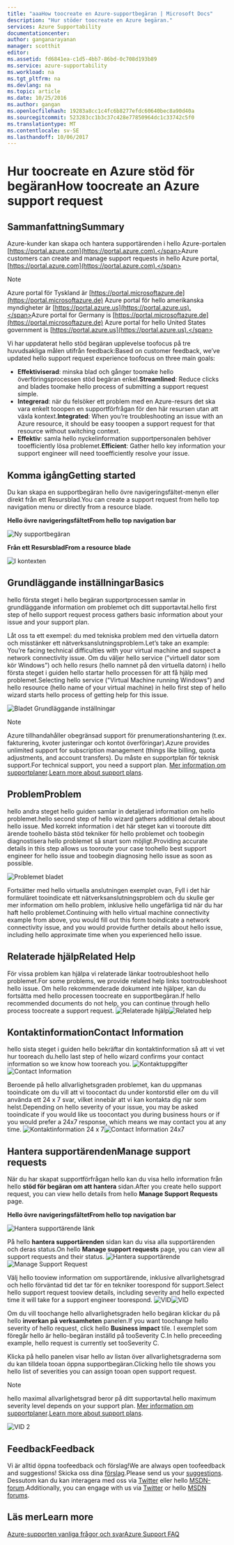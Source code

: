 ```yaml
---
title: "aaaHow toocreate en Azure-supportbegäran | Microsoft Docs"
description: "Hur stöder toocreate en Azure begäran."
services: Azure Supportability
documentationcenter: 
author: ganganarayanan
manager: scotthit
editor: 
ms.assetid: fd6841ea-c1d5-4bb7-86bd-0c708d193b89
ms.service: azure-supportability
ms.workload: na
ms.tgt_pltfrm: na
ms.devlang: na
ms.topic: article
ms.date: 10/25/2016
ms.author: gangan
ms.openlocfilehash: 19283a8cc1c4fc6b8277efdc60640bec8a90d40a
ms.sourcegitcommit: 523283cc1b3c37c428e77850964dc1c33742c5f0
ms.translationtype: MT
ms.contentlocale: sv-SE
ms.lasthandoff: 10/06/2017
---
```

# <a name="how-toocreate-an-azure-support-request"></a><span data-ttu-id="ffa27-103">Hur toocreate en Azure stöd för begäran</span><span class="sxs-lookup"><span data-stu-id="ffa27-103">How toocreate an Azure support request</span></span>
## <a name="summary"></a><span data-ttu-id="ffa27-104">Sammanfattning</span><span class="sxs-lookup"><span data-stu-id="ffa27-104">Summary</span></span>
<span data-ttu-id="ffa27-105">Azure-kunder kan skapa och hantera supportärenden i hello Azure-portalen [https://portal.azure.com](https://portal.azure.com).</span><span class="sxs-lookup"><span data-stu-id="ffa27-105">Azure customers can create and manage support requests in hello Azure portal, [https://portal.azure.com](https://portal.azure.com).</span></span>

> [!NOTE]
> <span data-ttu-id="ffa27-106">Azure portal för Tyskland är [https://portal.microsoftazure.de](https://portal.microsoftazure.de) Azure portal för hello amerikanska myndigheter är [https://portal.azure.us](https://portal.azure.us).</span><span class="sxs-lookup"><span data-stu-id="ffa27-106">Azure portal for Germany is [https://portal.microsoftazure.de](https://portal.microsoftazure.de) Azure portal for hello United States government is [https://portal.azure.us](https://portal.azure.us).</span></span>
> 
> 

<span data-ttu-id="ffa27-107">Vi har uppdaterat hello stöd begäran upplevelse toofocus på tre huvudsakliga målen utifrån feedback:</span><span class="sxs-lookup"><span data-stu-id="ffa27-107">Based on customer feedback, we’ve updated hello support request experience toofocus on three main goals:</span></span>

* <span data-ttu-id="ffa27-108">**Effektiviserad**: minska blad och gånger toomake hello överföringsprocessen stöd begäran enkel.</span><span class="sxs-lookup"><span data-stu-id="ffa27-108">**Streamlined**: Reduce clicks and blades toomake hello process of submitting a support request simple.</span></span>
* <span data-ttu-id="ffa27-109">**Integrerad**: när du felsöker ett problem med en Azure-resurs det ska vara enkelt tooopen en supportförfrågan för den här resursen utan att växla kontext.</span><span class="sxs-lookup"><span data-stu-id="ffa27-109">**Integrated**: When you’re troubleshooting an issue with an Azure resource, it should be easy tooopen a support request for that resource without switching context.</span></span>
* <span data-ttu-id="ffa27-110">**Effektiv**: samla hello nyckelinformation supportpersonalen behöver tooefficiently lösa problemet.</span><span class="sxs-lookup"><span data-stu-id="ffa27-110">**Efficient**: Gather hello key information your support engineer will need tooefficiently resolve your issue.</span></span>

## <a name="getting-started"></a><span data-ttu-id="ffa27-111">Komma igång</span><span class="sxs-lookup"><span data-stu-id="ffa27-111">Getting started</span></span>
<span data-ttu-id="ffa27-112">Du kan skapa en supportbegäran hello övre navigeringsfältet-menyn eller direkt från ett Resursblad.</span><span class="sxs-lookup"><span data-stu-id="ffa27-112">You can create a support request from hello top navigation menu or directly from a resource blade.</span></span>

<span data-ttu-id="ffa27-113">**Hello övre navigeringsfältet**</span><span class="sxs-lookup"><span data-stu-id="ffa27-113">**From hello top navigation bar**</span></span>

![Ny supportbegäran](./media/how-to-create-azure-support-request/NewSupportRequest.png)

<span data-ttu-id="ffa27-115">**Från ett Resursblad**</span><span class="sxs-lookup"><span data-stu-id="ffa27-115">**From a resource blade**</span></span>

![I kontexten](./media/how-to-create-azure-support-request/Incontext.png)

## <a name="basics"></a><span data-ttu-id="ffa27-117">Grundläggande inställningar</span><span class="sxs-lookup"><span data-stu-id="ffa27-117">Basics</span></span>
<span data-ttu-id="ffa27-118">hello första steget i hello begäran supportprocessen samlar in grundläggande information om problemet och ditt supportavtal.</span><span class="sxs-lookup"><span data-stu-id="ffa27-118">hello first step of hello support request process gathers basic information about your issue and your support plan.</span></span>

<span data-ttu-id="ffa27-119">Låt oss ta ett exempel: du med tekniska problem med den virtuella datorn och misstänker ett nätverksanslutningsproblem.</span><span class="sxs-lookup"><span data-stu-id="ffa27-119">Let’s take an example: You’re facing technical difficulties with your virtual machine and suspect a network connectivity issue.</span></span>
<span data-ttu-id="ffa27-120">Om du väljer hello service (”virtuell dator som kör Windows”) och hello resurs (hello namnet på den virtuella datorn) i hello första steget i guiden hello startar hello processen för att få hjälp med problemet.</span><span class="sxs-lookup"><span data-stu-id="ffa27-120">Selecting hello service ("Virtual Machine running Windows") and hello resource (hello name of your virtual machine) in hello first step of hello wizard starts hello process of getting help for this issue.</span></span>

![Bladet Grundläggande inställningar](./media/how-to-create-azure-support-request/Basics.png)

> [!NOTE]
> <span data-ttu-id="ffa27-122">Azure tillhandahåller obegränsad support för prenumerationshantering (t.ex. fakturering, kvoter justeringar och kontot överföringar).</span><span class="sxs-lookup"><span data-stu-id="ffa27-122">Azure provides unlimited support for subscription management (things like billing, quota adjustments, and account transfers).</span></span> <span data-ttu-id="ffa27-123">Du måste en supportplan för teknisk support.</span><span class="sxs-lookup"><span data-stu-id="ffa27-123">For technical support, you need a support plan.</span></span> <span data-ttu-id="ffa27-124">[Mer information om supportplaner](https://azure.microsoft.com/support/plans).</span><span class="sxs-lookup"><span data-stu-id="ffa27-124">[Learn more about support plans](https://azure.microsoft.com/support/plans).</span></span>
> 
> 

## <a name="problem"></a><span data-ttu-id="ffa27-125">Problem</span><span class="sxs-lookup"><span data-stu-id="ffa27-125">Problem</span></span>
<span data-ttu-id="ffa27-126">hello andra steget hello guiden samlar in detaljerad information om hello problemet.</span><span class="sxs-lookup"><span data-stu-id="ffa27-126">hello second step of hello wizard gathers additional details about hello issue.</span></span> <span data-ttu-id="ffa27-127">Med korrekt information i det här steget kan vi tooroute ditt ärende toohello bästa stöd tekniker för hello problemet och toobegin diagnostisera hello problemet så snart som möjligt.</span><span class="sxs-lookup"><span data-stu-id="ffa27-127">Providing accurate details in this step allows us tooroute your case toohello best support engineer for hello issue and toobegin diagnosing hello issue as soon as possible.</span></span>

![Problemet bladet](./media/how-to-create-azure-support-request/Problem.png)

<span data-ttu-id="ffa27-129">Fortsätter med hello virtuella anslutningen exemplet ovan, Fyll i det här formuläret tooindicate ett nätverksanslutningsproblem och du skulle ger mer information om hello problem, inklusive hello ungefärliga tid när du har haft hello problemet.</span><span class="sxs-lookup"><span data-stu-id="ffa27-129">Continuing with hello virtual machine connectivity example from above, you would fill out this form tooindicate a network connectivity issue, and you would provide further details about hello issue, including hello approximate time when you experienced hello issue.</span></span>

## <a name="related-help"></a><span data-ttu-id="ffa27-130">Relaterade hjälp</span><span class="sxs-lookup"><span data-stu-id="ffa27-130">Related Help</span></span>
<span data-ttu-id="ffa27-131">För vissa problem kan hjälpa vi relaterade länkar tootroubleshoot hello problemet.</span><span class="sxs-lookup"><span data-stu-id="ffa27-131">For some problems, we provide related help links tootroubleshoot hello issue.</span></span> <span data-ttu-id="ffa27-132">Om hello rekommenderade dokument inte hjälper, kan du fortsätta med hello processen toocreate en supportbegäran.</span><span class="sxs-lookup"><span data-stu-id="ffa27-132">If hello recommended documents do not help, you can continue through hello process toocreate a support request.</span></span>
<span data-ttu-id="ffa27-133">![Relaterade hjälp](./media/how-to-create-azure-support-request/RelatedHelp.png)</span><span class="sxs-lookup"><span data-stu-id="ffa27-133">![Related help](./media/how-to-create-azure-support-request/RelatedHelp.png)</span></span>

## <a name="contact-information"></a><span data-ttu-id="ffa27-134">Kontaktinformation</span><span class="sxs-lookup"><span data-stu-id="ffa27-134">Contact Information</span></span>
<span data-ttu-id="ffa27-135">hello sista steget i guiden hello bekräftar din kontaktinformation så att vi vet hur tooreach du.</span><span class="sxs-lookup"><span data-stu-id="ffa27-135">hello last step of hello wizard confirms your contact information so we know how tooreach you.</span></span>
<span data-ttu-id="ffa27-136">![Kontaktuppgifter](./media/how-to-create-azure-support-request/ContactInformation.png)</span><span class="sxs-lookup"><span data-stu-id="ffa27-136">![Contact Information](./media/how-to-create-azure-support-request/ContactInformation.png)</span></span>

<span data-ttu-id="ffa27-137">Beroende på hello allvarlighetsgraden problemet, kan du uppmanas tooindicate om du vill att vi toocontact du under kontorstid eller om du vill använda ett 24 x 7 svar, vilket innebär att vi kan kontakta dig när som helst.</span><span class="sxs-lookup"><span data-stu-id="ffa27-137">Depending on hello severity of your issue, you may be asked tooindicate if you would like us toocontact you during business hours or if you would prefer a 24x7 response, which means we may contact you at any time.</span></span>
<span data-ttu-id="ffa27-138">![Kontaktinformation 24 x 7](./media/how-to-create-azure-support-request/ContactInformation-2.png)</span><span class="sxs-lookup"><span data-stu-id="ffa27-138">![Contact Information 24x7](./media/how-to-create-azure-support-request/ContactInformation-2.png)</span></span>

## <a name="manage-support-requests"></a><span data-ttu-id="ffa27-139">Hantera supportärenden</span><span class="sxs-lookup"><span data-stu-id="ffa27-139">Manage support requests</span></span>
<span data-ttu-id="ffa27-140">När du har skapat supportförfrågan hello kan du visa hello information från hello **stöd för begäran om att hantera** sidan.</span><span class="sxs-lookup"><span data-stu-id="ffa27-140">After you create hello support request, you can view hello details from hello **Manage Support Requests** page.</span></span>

<span data-ttu-id="ffa27-141">**Hello övre navigeringsfältet**</span><span class="sxs-lookup"><span data-stu-id="ffa27-141">**From hello top navigation bar**</span></span>

![Hantera supportärende länk](./media/how-to-create-azure-support-request/ManageSupportRequest-link.png)

<span data-ttu-id="ffa27-143">På hello **hantera supportärenden** sidan kan du visa alla supportärenden och deras status.</span><span class="sxs-lookup"><span data-stu-id="ffa27-143">On hello **Manage support requests** page, you can view all support requests and their status.</span></span>
<span data-ttu-id="ffa27-144">![Hantera supportärende](./media/how-to-create-azure-support-request/ManageSupportRequest.png)</span><span class="sxs-lookup"><span data-stu-id="ffa27-144">![Manage Support Request](./media/how-to-create-azure-support-request/ManageSupportRequest.png)</span></span>

<span data-ttu-id="ffa27-145">Välj hello tooview information om supportärende, inklusive allvarlighetsgrad och hello förväntad tid det tar för en tekniker toorespond för support.</span><span class="sxs-lookup"><span data-stu-id="ffa27-145">Select hello support request tooview details, including severity and hello expected time it will take for a support engineer toorespond.</span></span>
<span data-ttu-id="ffa27-146">![VID](./media/how-to-create-azure-support-request/VID.png)</span><span class="sxs-lookup"><span data-stu-id="ffa27-146">![VID](./media/how-to-create-azure-support-request/VID.png)</span></span>

<span data-ttu-id="ffa27-147">Om du vill toochange hello allvarlighetsgraden hello begäran klickar du på hello **inverkan på verksamheten** panelen.</span><span class="sxs-lookup"><span data-stu-id="ffa27-147">If you want toochange hello severity of hello request, click hello **Business impact** tile.</span></span> <span data-ttu-id="ffa27-148">I exemplet som föregår hello är hello-begäran inställd på tooSeverity C.</span><span class="sxs-lookup"><span data-stu-id="ffa27-148">In hello preceeding example, hello request is currently set tooSeverity C.</span></span>

<span data-ttu-id="ffa27-149">Klicka på hello panelen visar hello av listan över allvarlighetsgraderna som du kan tilldela tooan öppna supportbegäran.</span><span class="sxs-lookup"><span data-stu-id="ffa27-149">Clicking hello tile shows you hello list of severities you can assign tooan open support request.</span></span>

> [!NOTE]
> <span data-ttu-id="ffa27-150">hello maximal allvarlighetsgrad beror på ditt supportavtal.</span><span class="sxs-lookup"><span data-stu-id="ffa27-150">hello maximum severity level depends on your support plan.</span></span> <span data-ttu-id="ffa27-151">[Mer information om supportplaner](https://azure.microsoft.com/support/plans).</span><span class="sxs-lookup"><span data-stu-id="ffa27-151">[Learn more about support plans](https://azure.microsoft.com/support/plans).</span></span>
> 
> 

![VID 2](./media/how-to-create-azure-support-request/VID-2.png)

## <a name="feedback"></a><span data-ttu-id="ffa27-153">Feedback</span><span class="sxs-lookup"><span data-stu-id="ffa27-153">Feedback</span></span>
<span data-ttu-id="ffa27-154">Vi är alltid öppna toofeedback och förslag!</span><span class="sxs-lookup"><span data-stu-id="ffa27-154">We are always open toofeedback and suggestions!</span></span> <span data-ttu-id="ffa27-155">Skicka oss dina [förslag](https://feedback.azure.com/forums/266794-support-feedback).</span><span class="sxs-lookup"><span data-stu-id="ffa27-155">Please send us your [suggestions](https://feedback.azure.com/forums/266794-support-feedback).</span></span> <span data-ttu-id="ffa27-156">Dessutom kan du kan interagera med oss via [Twitter](https://twitter.com/azuresupport) eller hello [MSDN-forum](https://social.msdn.microsoft.com/Forums/azure).</span><span class="sxs-lookup"><span data-stu-id="ffa27-156">Additionally, you can engage with us via [Twitter](https://twitter.com/azuresupport) or hello [MSDN forums](https://social.msdn.microsoft.com/Forums/azure).</span></span>

## <a name="learn-more"></a><span data-ttu-id="ffa27-157">Läs mer</span><span class="sxs-lookup"><span data-stu-id="ffa27-157">Learn more</span></span>
[<span data-ttu-id="ffa27-158">Azure-supporten vanliga frågor och svar</span><span class="sxs-lookup"><span data-stu-id="ffa27-158">Azure Support FAQ</span></span>](https://azure.microsoft.com/support/faq)

